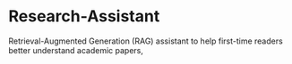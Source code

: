 # Research-Assistant
Retrieval-Augmented Generation (RAG) assistant to help first-time readers better understand academic papers,
